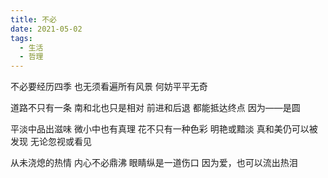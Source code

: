 ```yaml
---
title: 不必
date: 2021-05-02
tags:
  - 生活
  - 哲理
---
```


不必要经历四季
也无须看遍所有风景
何妨平平无奇
<!--more-->
道路不只有一条
南和北也只是相对
前进和后退
都能抵达终点
因为——是圆

平淡中品出滋味
微小中也有真理
花不只有一种色彩
明艳或黯淡
真和美仍可以被发现
无论忽视或看见

从未浇熄的热情
内心不必鼎沸
眼睛纵是一道伤口
因为爱，也可以流出热泪